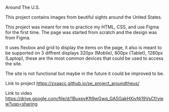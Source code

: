 Around The U.S.

This project contains images from beutiful sights around the United States.

This project was meant for me to practice my HTML, CSS, and use Figma for the first time. The page was started from scratch and the design was from Figma. 

It uses flexbox and grid to display the items on the page, it also is meant to be supported on 3 diffrent displays 320px (Mobile), 800px (Tablet), 1280px (Laptop), these are the most common devices that could be used to access the site. 

The site is not functional but maybe in the future it could be improved to be.

Link to project  https://zxaacc.github.io/se_project_aroundtheus/

Link to video    https://drive.google.com/file/d/1BuxpvKft9wGwq_GA5GakHXivNj19VsCf/view?usp=sharing
